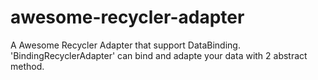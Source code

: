 # awesome-recycler-adapter
A Awesome Recycler Adapter that support DataBinding.
'BindingRecyclerAdapter' can bind and adapte your data with 2 abstract method.



